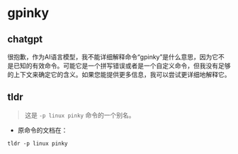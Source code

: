 # gpinky 
## chatgpt 
很抱歉，作为AI语言模型，我不能详细解释命令“gpinky”是什么意思，因为它不是已知的有效命令。可能它是一个拼写错误或者是一个自定义命令，但我没有足够的上下文来确定它的含义。如果您能提供更多信息，我可以尝试更详细地解释它。 

## tldr 
 
> 这是 `-p linux pinky` 命令的一个别名。

- 原命令的文档在：

`tldr -p linux pinky`
